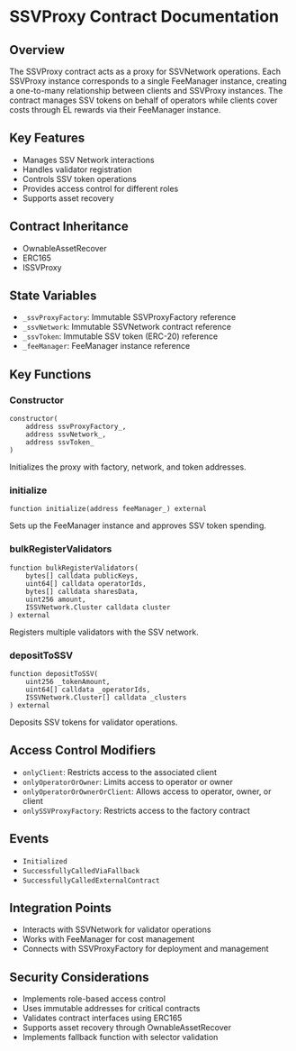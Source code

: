 # SSVProxy Contract Documentation

## Overview

The SSVProxy contract acts as a proxy for SSVNetwork operations. Each SSVProxy instance corresponds to a single FeeManager instance, creating a one-to-many relationship between clients and SSVProxy instances. The contract manages SSV tokens on behalf of operators while clients cover costs through EL rewards via their FeeManager instance.

## Key Features

- Manages SSV Network interactions
- Handles validator registration
- Controls SSV token operations
- Provides access control for different roles
- Supports asset recovery

## Contract Inheritance

- OwnableAssetRecover
- ERC165
- ISSVProxy

## State Variables

- `_ssvProxyFactory`: Immutable SSVProxyFactory reference
- `_ssvNetwork`: Immutable SSVNetwork contract reference
- `_ssvToken`: Immutable SSV token (ERC-20) reference
- `_feeManager`: FeeManager instance reference

## Key Functions

### Constructor

```solidity
constructor(
    address ssvProxyFactory_,
    address ssvNetwork_,
    address ssvToken_
)
```

Initializes the proxy with factory, network, and token addresses.

### initialize

```solidity
function initialize(address feeManager_) external
```

Sets up the FeeManager instance and approves SSV token spending.

### bulkRegisterValidators

```solidity
function bulkRegisterValidators(
    bytes[] calldata publicKeys,
    uint64[] calldata operatorIds,
    bytes[] calldata sharesData,
    uint256 amount,
    ISSVNetwork.Cluster calldata cluster
) external
```

Registers multiple validators with the SSV network.

### depositToSSV

```solidity
function depositToSSV(
    uint256 _tokenAmount,
    uint64[] calldata _operatorIds,
    ISSVNetwork.Cluster[] calldata _clusters
) external
```

Deposits SSV tokens for validator operations.

## Access Control Modifiers

- `onlyClient`: Restricts access to the associated client
- `onlyOperatorOrOwner`: Limits access to operator or owner
- `onlyOperatorOrOwnerOrClient`: Allows access to operator, owner, or client
- `onlySSVProxyFactory`: Restricts access to the factory contract

## Events

- `Initialized`
- `SuccessfullyCalledViaFallback`
- `SuccessfullyCalledExternalContract`

## Integration Points

- Interacts with SSVNetwork for validator operations
- Works with FeeManager for cost management
- Connects with SSVProxyFactory for deployment and management

## Security Considerations

- Implements role-based access control
- Uses immutable addresses for critical contracts
- Validates contract interfaces using ERC165
- Supports asset recovery through OwnableAssetRecover
- Implements fallback function with selector validation
